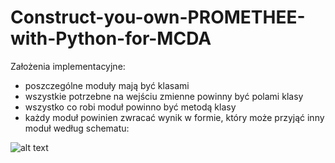 # Construct-you-own-PROMETHEE-with-Python-for-MCDA
Założenia implementacyjne:
- poszczególne moduły mają być klasami
- wszystkie potrzebne na wejściu zmienne powinny być polami klasy
- wszystko co robi moduł powinno być metodą klasy
- każdy moduł powinien zwracać wynik w formie, który może przyjąć inny moduł według schematu:

![alt text](https://github.com/WAndraszyk/Construct-your-own-PROMETHEE-with-Python-for-MCDA/blob/main/schemat.png "Schemat modułów")
